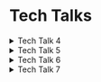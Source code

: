 # Tech Talks

<details>
  <summary>Tech Talk 4</summary>

Python and JavaScript Development
<ol> 
    <li> Class </li>
    <li> Procedure/function/def </li>
    <li> SQLAlchemy Developing Procedure  </li>
    <li> SQL Ordering </li>
</ol> 
Notes:
  <table>
    <tr>
      <th>TT4 Code</th>
      <th>Model</th>
      <th>View</th>
      <th>Control</th>
    </tr>
    <tr>
      <td><a href="https://github.com/nighthawkcoders/nighthawk_csp/tree/master/crud" target="_blank">Blueprint</a></td>
      <td><a href="https://github.com/nighthawkcoders/nighthawk_csp/blob/master/crud/model.py" target="_blank">Definition</a></td>
      <td><a href="https://github.com/nighthawkcoders/nighthawk_csp/blob/master/crud/templates/crud/search.html" target="_blank">Search</a></td>
      <td><a href="https://github.com/nighthawkcoders/nighthawk_csp/blob/master/crud/app_crud.py" target="_blank">Calling</a></td>
    </tr>
  </table>
</details>

<details>
  <summary>Tech Talk 5</summary>
In progress
</details>

<details>
  <summary>Tech Talk 6</summary>
In progress
</details>

<details>
  <summary>Tech Talk 7</summary>
In progress
</details>
